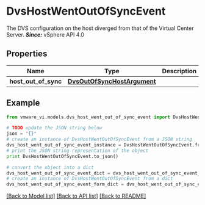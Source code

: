 # DvsHostWentOutOfSyncEvent

The DVS configuration on the host diverged from that of the Virtual Center Server.  ***Since:*** vSphere API 4.0 

## Properties
Name | Type | Description | Notes
------------ | ------------- | ------------- | -------------
**host_out_of_sync** | [**DvsOutOfSyncHostArgument**](DvsOutOfSyncHostArgument.md) |  | 

## Example

```python
from vmware_vi.models.dvs_host_went_out_of_sync_event import DvsHostWentOutOfSyncEvent

# TODO update the JSON string below
json = "{}"
# create an instance of DvsHostWentOutOfSyncEvent from a JSON string
dvs_host_went_out_of_sync_event_instance = DvsHostWentOutOfSyncEvent.from_json(json)
# print the JSON string representation of the object
print DvsHostWentOutOfSyncEvent.to_json()

# convert the object into a dict
dvs_host_went_out_of_sync_event_dict = dvs_host_went_out_of_sync_event_instance.to_dict()
# create an instance of DvsHostWentOutOfSyncEvent from a dict
dvs_host_went_out_of_sync_event_form_dict = dvs_host_went_out_of_sync_event.from_dict(dvs_host_went_out_of_sync_event_dict)
```
[[Back to Model list]](../README.md#documentation-for-models) [[Back to API list]](../README.md#documentation-for-api-endpoints) [[Back to README]](../README.md)


